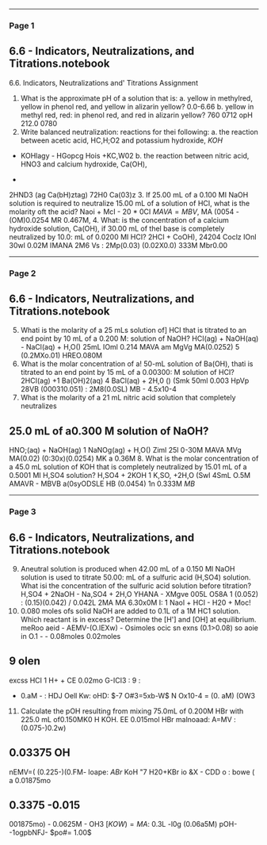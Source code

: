 

---

### Page 1

## 6.6 - Indicators, Neutralizations, and Titrations.notebook
6.6. Indicators, Neutralizations and' Titrations Assignment
1. What is the approximate pH of a solution that is:
a. yellow in methylred, yellow in phenol red, and yellow in alizarin yellow?
0.0-6.66
b. yellow in methyl red, red: in phenol red, and red in alizarin yellow?
760
0712
opH 212.0
0780
2. Write balanced neutralization: reactions for thei following:
a. the reaction between acetic acid, HC,H;O2 and potassium hydroxide,
$KOH$
+ KOHlagy -
HGopcg
Hois +KC,W02
b. the reaction between nitric acid, HNO3 and calcium hydroxide, Ca(OH),

+
2HND3 (ag
Ca(bH)ztag) 72H0 Ca(03)z
3. If 25.00 mL of a 0.100 MI NaOH solution is required to neutralize 15.00 mL of a solution of
HCI, what is the molarity oft the acid?
Naoi + McI - 20 * 0CI
$MAVA = MBV,$
MA (0054 - (OM)0.0254
MR 0.467M,
4. What: is the concentration of a calcium hydroxide solution, Ca(OH), if 30.00 mL of thel base is
completely neutralized by 10.0: mL of 0.0200 MI HCI?
2HCI + CoOH), 24204 Coclz
IOnl
30wl
0.02M
IMANA 2M6 Vs
:
2Mp(0.03)
(0.02X0.0)
333M
Mbr0.00


---

### Page 2

## 6.6 - Indicators, Neutralizations, and Titrations.notebook
5. Whati is the molarity of a 25 mLs solution of] HCI that is titrated to an end point by 10 mL of
a 0.200 M: solution of NaOH?
HCI(ag) + NaOH(aq) - NaCl(aq) + H,O()
25mL IOml
0.214
MAVA am MgVg
MA(0.0252) 5 (0.2MXo.01)
HREO.080M
6. What is the molar concentration of a! 50-mL solution of Ba(OH), thati is titrated to an end
point by 15 mL of a 0.00300: M solution of HCI?
2HCI(ag) +1 Ba(OH)2(aq) 4 BaCl(aq) + 2H,0 ()
(Smk 50ml
0.003
HpVp 28VB
(000310.051) : 2M8(0.0SL)
MB - 4.5x10-4
7. What is the molarity of a 21 mL nitric acid solution that completely neutralizes
## 25.0 mL of a0.300 M solution of NaOH?
HNO;(aq) + NaOH(ag) 1 NaNOg(ag) + H,O()
Ziml 25l
0-30M
MAVA MVg
MA(0.02) (0:30x)(0.0254)
MK a 0.36M
8. What is the molar concentration of a 45.0 mL solution of KOH that is
completely neutralized by 15.01 mL of a 0.5001 MI H,SO4 solution?
H,SO4 + 2KOH 1 K,SO, +2H,O
(Swl 4SmL
O.5M
AMAVR - MBVB
a(0syODSLE HB (0.0454)
1n 0.333M
$MB$


---

### Page 3

## 6.6 - Indicators, Neutralizations, and Titrations.notebook
9. Aneutral solution is produced when 42.00 mL of a 0.150 MI NaOH solution is used to titrate
50.00: mL of a sulfuric acid (H,SO4) solution. What isi the concentration of the sulfuric acid solution
before titration?
H,SO4 + 2NaOH - Na,SO4 + 2H,O
YHANA - XMgve
005L O58A
1
(0.052) : (0.15)(0.042)
/
0.042L
2MA
MA 6.30x0M
I: 1
Naol + HCI - H20 + Moc!
10. 0.080 moles ofs solid NaOH are added to 0.1L of a 1M HC1 solution. Which reactant is in excess?
Determine the [H'] and [OH] at equilibrium.
meRoo aeid - AEMV-(O.IEXw) - Osimoles
ocic sn exns (0.1>0.08)
so
aoie in
O.1 - - 0.08moles 0.02moles
## 9 olen
excss
HCI 1 H+ + CE
0.02mo
G-ICI3 : 9 :
- 0.aM - : HDJ
Oell
Kw: oHD:
$-7 O#3=5xb-W$
N Ox10-4 = (0. aM) (OW3
11. Calculate the pOH resulting from mixing 75.0mL of 0.200M HBr with 225.0 mL of0.150MK0 H
KOH.
EE 0.015mol HBr
malnoaad: A=MV : (0.075-)0.2w)
## 0.03375 OH
nEMV=( (0.225-)(0.FM-
loape:
$ABr$
KoH "7 H20+KBr
io &X - CDD
o
: bowe
(
a 0.01875mo
## 0.3375 -0.015
001875mo) - 0.0625M - OH3
$[KOW)= MA :$
0.3L
-l0g (0.06a5M)
pOH--1ogpbNFJ-
$po#= 1.00$